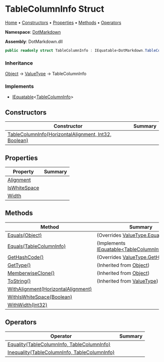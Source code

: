 # TableColumnInfo Struct

[Home](../../README.md) &#x2022; [Constructors](#constructors) &#x2022; [Properties](#properties) &#x2022; [Methods](#methods) &#x2022; [Operators](#operators)

**Namespace**: [DotMarkdown](../README.md)

**Assembly**: DotMarkdown\.dll

```csharp
public readonly struct TableColumnInfo : IEquatable<DotMarkdown.TableColumnInfo>
```

### Inheritance

[Object](https://docs.microsoft.com/en-us/dotnet/api/system.object) &#x2192; [ValueType](https://docs.microsoft.com/en-us/dotnet/api/system.valuetype) &#x2192; TableColumnInfo

### Implements

* [IEquatable](https://docs.microsoft.com/en-us/dotnet/api/system.iequatable-1)\<[TableColumnInfo](./README.md)>

## Constructors

| Constructor | Summary |
| ----------- | ------- |
| [TableColumnInfo(HorizontalAlignment, Int32, Boolean)](-ctor/README.md) | |

## Properties

| Property | Summary |
| -------- | ------- |
| [Alignment](Alignment/README.md) | |
| [IsWhiteSpace](IsWhiteSpace/README.md) | |
| [Width](Width/README.md) | |

## Methods

| Method | Summary |
| ------ | ------- |
| [Equals(Object)](Equals/README.md#DotMarkdown_TableColumnInfo_Equals_System_Object_) |  \(Overrides [ValueType.Equals](https://docs.microsoft.com/en-us/dotnet/api/system.valuetype.equals)\) |
| [Equals(TableColumnInfo)](Equals/README.md#DotMarkdown_TableColumnInfo_Equals_DotMarkdown_TableColumnInfo_) |  \(Implements [IEquatable\<TableColumnInfo>.Equals](https://docs.microsoft.com/en-us/dotnet/api/system.iequatable-1.equals)\) |
| [GetHashCode()](GetHashCode/README.md) |  \(Overrides [ValueType.GetHashCode](https://docs.microsoft.com/en-us/dotnet/api/system.valuetype.gethashcode)\) |
| [GetType()](https://docs.microsoft.com/en-us/dotnet/api/system.object.gettype) |  \(Inherited from [Object](https://docs.microsoft.com/en-us/dotnet/api/system.object)\) |
| [MemberwiseClone()](https://docs.microsoft.com/en-us/dotnet/api/system.object.memberwiseclone) |  \(Inherited from [Object](https://docs.microsoft.com/en-us/dotnet/api/system.object)\) |
| [ToString()](https://docs.microsoft.com/en-us/dotnet/api/system.valuetype.tostring) |  \(Inherited from [ValueType](https://docs.microsoft.com/en-us/dotnet/api/system.valuetype)\) |
| [WithAlignment(HorizontalAlignment)](WithAlignment/README.md) | |
| [WithIsWhiteSpace(Boolean)](WithIsWhiteSpace/README.md) | |
| [WithWidth(Int32)](WithWidth/README.md) | |

## Operators

| Operator | Summary |
| -------- | ------- |
| [Equality(TableColumnInfo, TableColumnInfo)](op_Equality/README.md) | |
| [Inequality(TableColumnInfo, TableColumnInfo)](op_Inequality/README.md) | |

